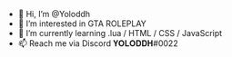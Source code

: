 - 👋 Hi, I’m @Yoloddh
- 👀 I’m interested in GTA ROLEPLAY
- 🌱 I’m currently learning .lua / HTML / CSS / JavaScript
- 📫 Reach me via Discord 𝐘𝐎𝐋𝐎𝐃𝐃𝐇#0022

<!---
Yoloddh/Yoloddh is a ✨ special ✨ repository because its `README.md` (this file) appears on your GitHub profile.
You can click the Preview link to take a look at your changes.
--->
